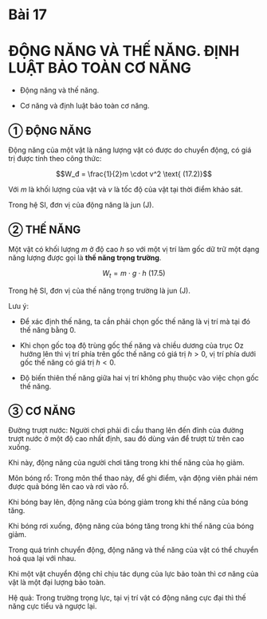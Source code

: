 # Bài 17

# ĐỘNG NĂNG VÀ THẾ NĂNG. ĐỊNH LUẬT BẢO TOÀN CƠ NĂNG

- Động năng và thế năng.

- Cơ năng và định luật bảo toàn cơ năng.

## ① ĐỘNG NĂNG

Động năng của một vật là năng lượng vật có được do chuyển động, có giá trị được tính theo công thức:

$$W_đ = \frac{1}{2}m \cdot v^2 \text{ (17.2)}$$

Với $m$ là khối lượng của vật và $v$ là tốc độ của vật tại thời điểm khảo sát.

Trong hệ SI, đơn vị của động năng là jun (J).

## ② THẾ NĂNG

Một vật có khối lượng $m$ ở độ cao $h$ so với một vị trí làm gốc dữ trữ một dạng năng lượng được gọi là **thế năng trọng trường**.

$$W_t = m \cdot g \cdot h \text{ (17.5)}$$

Trong hệ SI, đơn vị của thế năng trọng trường là jun (J).

Lưu ý:

- Để xác định thế năng, ta cần phải chọn gốc thế năng là vị trí mà tại đó thế năng bằng 0.

- Khi chọn gốc toạ độ trùng gốc thế năng và chiều dương của trục Oz hướng lên thì vị trí phía trên gốc thế năng có giá trị $h > 0$, vị trí phía dưới gốc thế năng có giá trị $h < 0$.

- Độ biến thiên thế năng giữa hai vị trí không phụ thuộc vào việc chọn gốc thế năng.

## ③ CƠ NĂNG

Đường trượt nước: Người chơi phải đi cầu thang lên đến đỉnh của đường trượt nước ở một độ cao nhất định, sau đó dùng ván để trượt từ trên cao xuống.

Khi này, động năng của người chơi tăng trong khi thế năng của họ giảm.

Môn bóng rổ: Trong môn thể thao này, để ghi điểm, vận động viên phải ném được quả bóng lên cao và rơi vào rổ.

Khi bóng bay lên, động năng của bóng giảm trong khi thế năng của bóng tăng.

Khi bóng rơi xuống, động năng của bóng tăng trong khi thế năng của bóng giảm.

Trong quá trình chuyển động, động năng và thế năng của vật có thể chuyển hoá qua lại với nhau.

Khi một vật chuyển động chỉ chịu tác dụng của lực bảo toàn thì cơ năng của vật là một đại lượng bảo toàn.

Hệ quả: Trong trường trọng lực, tại vị trí vật có động năng cực đại thì thế năng cực tiểu và ngược lại.
